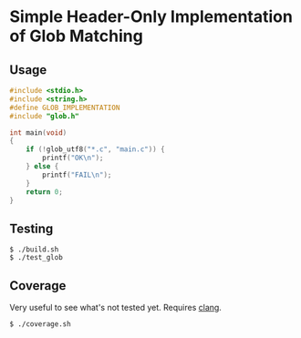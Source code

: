 # Simple Header-Only Implementation of Glob Matching

## Usage

```c
#include <stdio.h>
#include <string.h>
#define GLOB_IMPLEMENTATION
#include "glob.h"

int main(void)
{
    if (!glob_utf8("*.c", "main.c")) {
        printf("OK\n");
    } else {
        printf("FAIL\n");
    }
    return 0;
}
```

## Testing

```console
$ ./build.sh
$ ./test_glob
```
## Coverage

Very useful to see what's not tested yet. Requires [clang](https://clang.llvm.org/).

```console
$ ./coverage.sh
```
